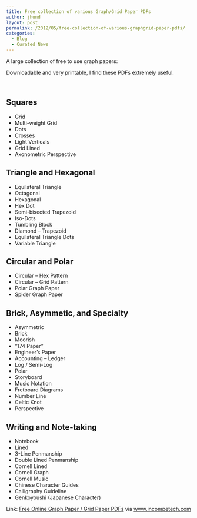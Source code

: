```yaml
---
title: Free collection of various Graph/Grid Paper PDFs
author: jhund
layout: post
permalink: /2012/05/free-collection-of-various-graphgrid-paper-pdfs/
categories:
  - Blog
  - Curated News
---
```

A large collection of free to use graph papers:

Downloadable and very printable, I find these PDFs extremely useful.

&nbsp;&nbsp;

## Squares

  * Grid
  * Multi-weight Grid
  * Dots
  * Crosses
  * Light Verticals
  * Grid Lined
  * Axonometric Perspective

## Triangle and Hexagonal

  * Equilateral Triangle
  * Octagonal
  * Hexagonal
  * Hex Dot
  * Semi-bisected Trapezoid
  * Iso-Dots
  * Tumbling Block
  * Diamond &#8211; Trapezoid
  * Equilateral Triangle Dots
  * Variable Triangle

## Circular and Polar

  * Circular &#8211; Hex Pattern
  * Circular &#8211; Grid Pattern
  * Polar Graph Paper
  * Spider Graph Paper

## Brick, Asymmetic, and Specialty

  * Asymmetric
  * Brick
  * Moorish
  * &#8220;174 Paper&#8221;
  * Engineer&#8217;s Paper
  * Accounting &#8211; Ledger
  * Log / Semi-Log
  * Polar
  * Storyboard
  * Music Notation
  * Fretboard Diagrams
  * Number Line
  * Celtic Knot
  * Perspective

## Writing and Note-taking

  * Notebook
  * Lined
  * 3-Line Penmanship
  * Double Lined Penmanship
  * Cornell Lined
  * Cornell Graph
  * Cornell Music
  * Chinese Character Guides
  * Calligraphy Guideline
  * Genkoyoushi (Japanese Character)

Link: [Free Online Graph Paper / Grid Paper PDFs][1] via www.incompetech.com

 [1]: http://bit.ly/KoXnlh